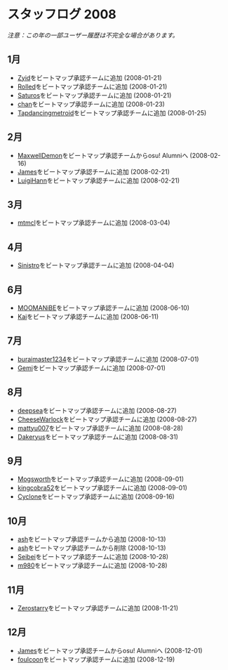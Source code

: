 # スタッフログ 2008

*注意：この年の一部ユーザー履歴は不完全な場合があります。*

## 1月

- [Zyid](https://osu.ppy.sh/users/2778)をビートマップ承認チームに追加 (2008-01-21) <!-- https://osu.ppy.sh/community/forums/topics/36869 -->
- [Rolled](https://osu.ppy.sh/users/5243)をビートマップ承認チームに追加 (2008-01-21)
- [Saturos](https://osu.ppy.sh/users/3781)をビートマップ承認チームに追加 (2008-01-21) <!-- https://osu.ppy.sh/community/forums/posts/10153 -->
- [chan](https://osu.ppy.sh/users/94)をビートマップ承認チームに追加 (2008-01-23) <!-- https://osu.ppy.sh/community/forums/posts/10383 -->
- [Tapdancingmetroid](https://osu.ppy.sh/users/1733)をビートマップ承認チームに追加 (2008-01-25) <!-- https://osu.ppy.sh/community/forums/posts/10584 -->

## 2月

- [MaxwellDemon](https://osu.ppy.sh/users/4254)をビートマップ承認チームからosu! Alumniへ (2008-02-16) <!-- https://osu.ppy.sh/community/forums/topics/1894 -->
- [James](https://osu.ppy.sh/users/5728)をビートマップ承認チームに追加 (2008-02-21) <!-- https://osu.ppy.sh/community/forums/posts/13281 -->
- [LuigiHann](https://osu.ppy.sh/users/1079)をビートマップ承認チームに追加 (2008-02-21) <!-- https://osu.ppy.sh/community/forums/posts/13330 -->

## 3月

- [mtmcl](https://osu.ppy.sh/users/5960)をビートマップ承認チームに追加 (2008-03-04) <!-- https://osu.ppy.sh/community/forums/posts/14526 -->

## 4月

- [Sinistro](https://osu.ppy.sh/users/5530)をビートマップ承認チームに追加 (2008-04-04) <!-- https://osu.ppy.sh/community/forums/posts/17877 -->

## 6月

- [MOOMANiBE](https://osu.ppy.sh/users/8950)をビートマップ承認チームに追加 (2008-06-10) <!-- https://osu.ppy.sh/community/forums/posts/28080 -->
- [Kai](https://osu.ppy.sh/users/4537)をビートマップ承認チームに追加 (2008-06-11) <!-- https://osu.ppy.sh/community/forums/posts/28115 -->

## 7月

- [buraimaster1234](https://osu.ppy.sh/users/5772)をビートマップ承認チームに追加 (2008-07-01) <!-- https://osu.ppy.sh/community/forums/posts/31394 -->
- [Gemi](https://osu.ppy.sh/users/7365)をビートマップ承認チームに追加 (2008-07-01)

## 8月

- [deepsea](https://osu.ppy.sh/users/7824)をビートマップ承認チームに追加 (2008-08-27) <!-- https://osu.ppy.sh/community/forums/posts/45348 -->
- [CheeseWarlock](https://osu.ppy.sh/users/9072)をビートマップ承認チームに追加 (2008-08-27) <!-- https://osu.ppy.sh/community/forums/posts/45570 -->
- [mattyu007](https://osu.ppy.sh/users/4934)をビートマップ承認チームに追加 (2008-08-28) <!-- https://osu.ppy.sh/community/forums/posts/45650 -->
- [Dakeryus](https://osu.ppy.sh/users/10441)をビートマップ承認チームに追加 (2008-08-31) <!-- https://osu.ppy.sh/community/forums/posts/46651 -->

## 9月 

- [Mogsworth](https://osu.ppy.sh/users/4018)をビートマップ承認チームに追加 (2008-09-01) <!-- https://osu.ppy.sh/community/forums/posts/46904 -->
- [kingcobra52](https://osu.ppy.sh/users/9934)をビートマップ承認チームに追加 (2008-09-01)
- [Cyclone](https://osu.ppy.sh/users/18589)をビートマップ承認チームに追加 (2008-09-16) <!-- https://osu.ppy.sh/community/forums/posts/50183 -->

## 10月

- [ash](https://osu.ppy.sh/users/11593)をビートマップ承認チームから追加 (2008-10-13) <!-- https://osu.ppy.sh/community/forums/posts/55293 don't really know what happened here. he became a meme? https://osu.ppy.sh/community/forums/posts/81785 -->
- [ash](https://osu.ppy.sh/users/11593)をビートマップ承認チームから削除 (2008-10-13)
- [Seibei](https://osu.ppy.sh/users/31537)をビートマップ承認チームに追加 (2008-10-28) <!-- https://osu.ppy.sh/community/forums/posts/58918 -->
- [m980](https://osu.ppy.sh/users/3288)をビートマップ承認チームに追加 (2008-10-28)

## 11月

- [Zerostarry](https://osu.ppy.sh/users/3480)をビートマップ承認チームに追加 (2008-11-21) <!-- https://osu.ppy.sh/community/forums/posts/64122 -->

## 12月

- [James](https://osu.ppy.sh/users/5728)をビートマップ承認チームからosu! Alumniへ (2008-12-01) <!-- https://osu.ppy.sh/community/forums/topics/8012 -->
- [foulcoon](https://osu.ppy.sh/users/19883)をビートマップ承認チームに追加 (2008-12-19) <!-- https://osu.ppy.sh/community/forums/posts/69884 -->
